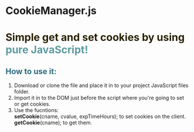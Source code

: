 # CookieManager.js
<h1 style="color: #5e9ca0;"><span style="color: #2b2301;">Simple get and set cookies by using</span> pure JavaScript!</h1>
<h2 style="color: #2e6c80;">How to use it:</h2>
<ol>
<li>Download or clone the file and place it in to your project JavaScript files folder.</li>
<li>Import it in to the DOM just before the script where you're going to set or get cookies.</li>
<li>Use the fucntions:<br /> <strong>setCookie</strong>(cname, cvalue, expTimeHours); to set cookies on the client.<br /> <strong>getCookie</strong>(cname); to get them.</li>
</ol>
